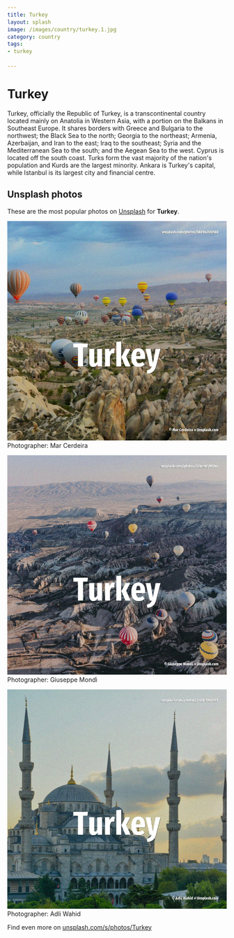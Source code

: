 ```yaml
---
title: Turkey
layout: splash
image: /images/country/turkey.1.jpg
category: country
tags:
- turkey

---
```

# Turkey

Turkey, officially the Republic of Turkey, is a transcontinental country located mainly on Anatolia 
in Western Asia, with a portion on the Balkans in Southeast Europe.
It shares borders with Greece and Bulgaria to the northwest; the Black Sea to the north; Georgia to 
the northeast; Armenia, Azerbaijan, and Iran to the east; Iraq to the southeast; Syria and the 
Mediterranean Sea to the south; and the Aegean Sea to the west.
Cyprus is located off the south coast.
Turks form the vast majority of the nation's population and Kurds are the largest minority.
Ankara is Turkey's capital, while Istanbul is its largest city and financial centre.

 
## Unsplash photos
These are the most popular photos on [Unsplash](https://unsplash.com) for **Turkey**.
 
![Turkey](/images/country/turkey.1.jpg)
Photographer:  Mar Cerdeira
 
![Turkey](/images/country/turkey.2.jpg)
Photographer:  Giuseppe Mondì
 
![Turkey](/images/country/turkey.3.jpg)
Photographer:  Adli Wahid
 
Find even more on [unsplash.com/s/photos/Turkey](https://unsplash.com/s/photos/Turkey)
 
